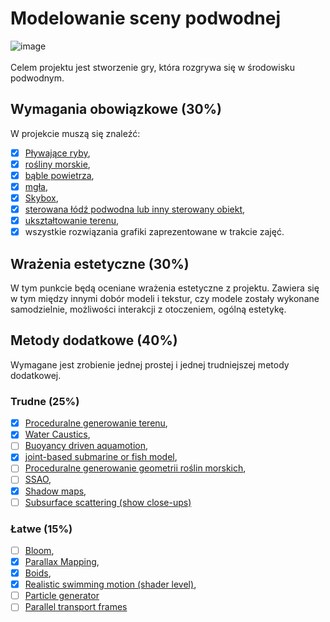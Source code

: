 # Modelowanie sceny podwodnej

![image](https://user-images.githubusercontent.com/13407885/149963502-a2806e96-2cc7-46a6-8030-ac2b91354fe9.png)\
\
Celem projektu jest stworzenie gry, która rozgrywa się w środowisku podwodnym. 

## Wymagania obowiązkowe (30%)
W projekcie muszą się znaleźć:
-	[x] [Pływające ryby](https://github.com/adiantek/projekt-grk/issues/6),
-	[x] [rośliny morskie](https://github.com/adiantek/projekt-grk/issues/7),
-	[x] [bąble powietrza](https://github.com/adiantek/projekt-grk/issues/5),
-	[x] [mgła](https://github.com/adiantek/projekt-grk/issues/8),
-	[x] [Skybox](https://github.com/adiantek/projekt-grk/issues/9), 
-	[x] [sterowana łódź podwodna lub inny sterowany obiekt](https://github.com/adiantek/projekt-grk/issues/4),
-	[x] [ukształtowanie terenu](https://github.com/adiantek/projekt-grk/issues/10),
-	[x] wszystkie rozwiązania grafiki zaprezentowane w trakcie zajęć. 

## Wrażenia estetyczne (30%)
W tym punkcie będą oceniane wrażenia estetyczne z projektu. Zawiera się w tym między innymi dobór modeli i tekstur, czy modele zostały wykonane samodzielnie, możliwości interakcji z otoczeniem, ogólną estetykę.

## Metody dodatkowe (40%)
Wymagane jest zrobienie jednej prostej i jednej trudniejszej metody dodatkowej.

### Trudne (25%)
-	[x] [Proceduralne generowanie terenu](https://github.com/adiantek/projekt-grk/issues/11),
-	[x] [Water Caustics](https://github.com/adiantek/projekt-grk/issues/12),
-	[ ] [Buoyancy driven aquamotion](https://github.com/adiantek/projekt-grk/issues/13),
-	[x] [joint-based submarine or fish model](https://github.com/adiantek/projekt-grk/issues/14),
-	[ ] [Proceduralne generowanie geometrii roślin morskich](https://github.com/adiantek/projekt-grk/issues/15),
-	[ ] [SSAO](https://github.com/adiantek/projekt-grk/issues/17),
-	[x] [Shadow maps](https://github.com/adiantek/projekt-grk/issues/18),
-	[ ] [Subsurface scattering (show close-ups)](https://github.com/adiantek/projekt-grk/issues/19)

### Łatwe (15%)
-	[ ] [Bloom](https://github.com/adiantek/projekt-grk/issues/20),
-	[x] [Parallax Mapping](https://github.com/adiantek/projekt-grk/issues/21),
-	[x] [Boids](https://github.com/adiantek/projekt-grk/issues/22),
-	[x] [Realistic swimming motion (shader level)](https://github.com/adiantek/projekt-grk/issues/23),
-	[ ] [Particle generator](https://github.com/adiantek/projekt-grk/issues/24)
-	[ ] [Parallel transport frames](https://github.com/adiantek/projekt-grk/issues/25)

